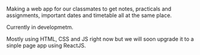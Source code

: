 Making a web app for our classmates to get notes, practicals and assignments, important dates and timetable all at the same place.

Currently in developmetm. 

Mostly using HTML, CSS and JS right now but we will soon upgrade it to a sinple page app using ReactJS.
